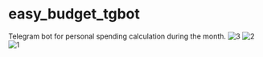 # easy_budget_tgbot
Telegram bot for personal spending calculation during the month.
![3](https://github.com/antoncp/easy_budget_tgbot/assets/64245819/2e3f88e1-6d8f-4222-a10a-79302ddbb8b1)
![2](https://github.com/antoncp/easy_budget_tgbot/assets/64245819/8460f97a-fa65-4775-b476-7c486ebe0082)
![1](https://github.com/antoncp/easy_budget_tgbot/assets/64245819/b63d8df4-c088-4af8-9ded-ae3a988bacd1)
